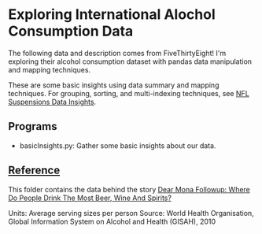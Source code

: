 # Exploring International Alochol Consumption Data
The following data and description comes from FiveThirtyEight! I'm exploring their alcohol consumption dataset with pandas data manipulation and mapping techniques.

These are some basic insights using data summary and mapping techniques. For grouping, sorting, and multi-indexing techniques, see [NFL Suspensions Data Insights](https://github.com/Kyle-Pu/Fun-With-Python/tree/master/Pandas_Data_Insights/NFL_Suspensions_Data_Insights).

## Programs
* basicInsights.py: Gather some basic insights about our data.

## [Reference](https://github.com/fivethirtyeight/data/tree/master/alcohol-consumption)
This folder contains the data behind the story [Dear Mona Followup: Where Do People Drink The Most Beer, Wine And Spirits?](http://fivethirtyeight.com/datalab/dear-mona-followup-where-do-people-drink-the-most-beer-wine-and-spirits/)

Units: Average serving sizes per person
Source: World Health Organisation, Global Information System on Alcohol and Health (GISAH), 2010
